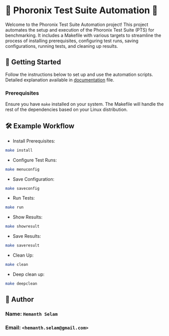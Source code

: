 # 🌟 Phoronix Test Suite Automation 🌟

Welcome to the Phoronix Test Suite Automation project! This project automates the setup and execution of the Phoronix Test Suite (PTS) for benchmarking. It includes a Makefile with various targets to streamline the process of installing prerequisites, configuring test runs, saving configurations, running tests, and cleaning up results.

## 🚀 Getting Started

Follow the instructions below to set up and use the automation scripts. Detailed explanation available in [documentation](https://github.com/SelamHemanth/pts-automation-tool/blob/main/documentation) file.

### Prerequisites

Ensure you have `make` installed on your system. The Makefile will handle the rest of the dependencies based on your Linux distribution.

## 🛠️ Example Workflow

* Install Prerequisites:
```sh
make install
```

* Configure Test Runs:
```sh
make menuconfig
```

* Save Configuration:
```sh
make saveconfig
```

* Run Tests:
```sh
make run
```
* Show Results:
```sh
make showresult
```

* Save Results:
```sh
make saveresult
```

* Clean Up:
```sh
make clean
```
* Deep clean up:
```sh
make deepclean
```

## 👤 Author
### Name: `Hemanth Selam`
### Email: `<hemanth.selam@gmail.com>`
